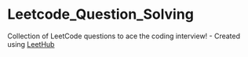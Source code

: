 # Leetcode_Question_Solving
Collection of LeetCode questions to ace the coding interview! - Created using [LeetHub](https://github.com/QasimWani/LeetHub)
